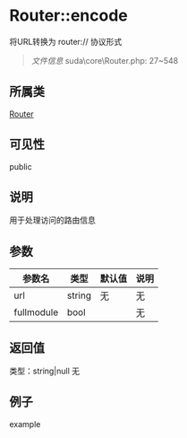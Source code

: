 # Router::encode
将URL转换为 router:// 协议形式
> *文件信息* suda\core\Router.php: 27~548
## 所属类 

[Router](../Router.md)

## 可见性

  public  
## 说明

用于处理访问的路由信息

## 参数

| 参数名 | 类型 | 默认值 | 说明 |
|--------|-----|-------|-------|
| url |  string | 无 | 无 |
| fullmodule |  bool |  | 无 |

## 返回值
类型：string|null
无

## 例子

example
